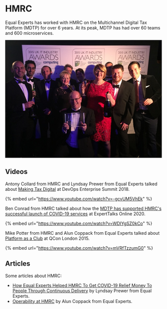 # HMRC

Equal Experts has worked with HMRC on the Multichannel Digital Tax Platform \(MDTP\) for over 6 years. At its peak, MDTP has had over 60 teams and 600 microservices.

![HMRC winning Digital Project of the Year at the 2015 UK IT Industry Awards](../.gitbook/assets/hmrc.png)

## Videos

Antony Collard from HMRC and Lyndsay Prewer from Equal Experts talked about [Making Tax Digital](https://www.youtube.com/watch?v=-gcvUM5VhEk) at DevOps Enterprise Summit 2018.

{% embed url="https://www.youtube.com/watch?v=-gcvUM5VhEk" %}

Ben Conrad from HMRC talked about how the [MDTP has supported HMRC's successful launch of COVID-19 services](https://www.youtube.com/watch?v=WDIYgSZ0kCo&feature=youtu.be) at ExpertTalks Online 2020.

{% embed url="https://www.youtube.com/watch?v=WDIYgSZ0kCo" %}

Mike Potter from HMRC and Alun Coppack from Equal Experts talked about [Platform as a Club](https://www.youtube.com/watch?v=mVRfTzzumG0) at QCon London 2015.

{% embed url="https://www.youtube.com/watch?v=mVRfTzzumG0" %}

## Articles

Some articles about HMRC: 

* [How Equal Experts Helped HMRC To Get COVID-19 Relief Money To People Through Continuous Delivery](https://www.equalexperts.com/blog/our-thinking/how-equal-experts-helped-hmrc-to-get-covid-19-relief-money-to-people-through-continuous-delivery/) by Lyndsay Prewer from Equal Experts.
* [Operability at HMRC](https://www.equalexperts.com/blog/our-thinking/operability-hmrc/) by Alun Coppack from Equal Experts.



